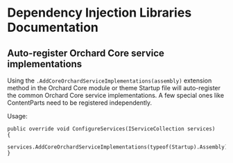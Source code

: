 ﻿# Dependency Injection Libraries Documentation



## Auto-register Orchard Core service implementations

Using the `.AddCoreOrchardServiceImplementations(assembly)` extension method in the Orchard Core module or theme Startup file will auto-register the common Orchard Core service implementations. A few special ones like ContentParts need to be registered independently.

Usage:

```
public override void ConfigureServices(IServiceCollection services)
{
    services.AddCoreOrchardServiceImplementations(typeof(Startup).Assembly);
}
```